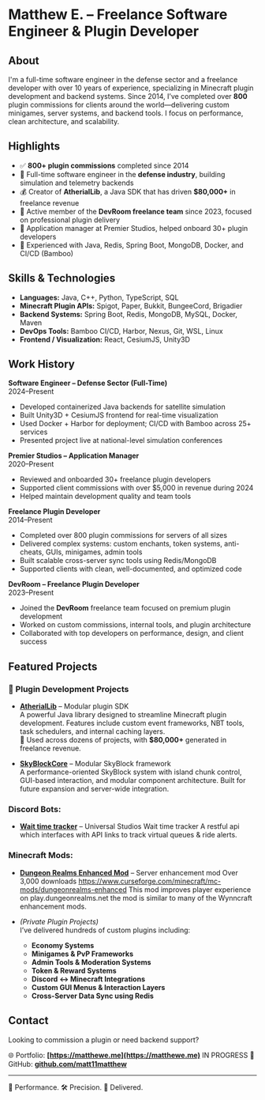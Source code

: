 # Matthew E. – Freelance Software Engineer & Plugin Developer

## About
I'm a full-time software engineer in the defense sector and a freelance developer with over 10 years of experience, specializing in Minecraft plugin development and backend systems. Since 2014, I’ve completed over **800** plugin commissions for clients around the world—delivering custom minigames, server systems, and backend tools. I focus on performance, clean architecture, and scalability.

## Highlights
- ✅ **800+ plugin commissions** completed since 2014  
- 💼 Full-time software engineer in the **defense industry**, building simulation and telemetry backends  
- 💰 Creator of **AtherialLib**, a Java SDK that has driven **$80,000+** in freelance revenue  
- 🧱 Active member of the **DevRoom freelance team** since 2023, focused on professional plugin delivery  
- 🧠 Application manager at Premier Studios, helped onboard 30+ plugin developers  
- 🔧 Experienced with Java, Redis, Spring Boot, MongoDB, Docker, and CI/CD (Bamboo)  

## Skills & Technologies
- **Languages:** Java, C++, Python, TypeScript, SQL  
- **Minecraft Plugin APIs:** Spigot, Paper, Bukkit, BungeeCord, Brigadier  
- **Backend Systems:** Spring Boot, Redis, MongoDB, MySQL, Docker, Maven  
- **DevOps Tools:** Bamboo CI/CD, Harbor, Nexus, Git, WSL, Linux  
- **Frontend / Visualization:** React, CesiumJS, Unity3D  

## Work History

**Software Engineer – Defense Sector (Full-Time)**  
2024–Present  
- Developed containerized Java backends for satellite simulation  
- Built Unity3D + CesiumJS frontend for real-time visualization  
- Used Docker + Harbor for deployment; CI/CD with Bamboo across 25+ services  
- Presented project live at national-level simulation conferences  

**Premier Studios – Application Manager**  
2020–Present  
- Reviewed and onboarded 30+ freelance plugin developers  
- Supported client commissions with over $5,000 in revenue during 2024  
- Helped maintain development quality and team tools  

**Freelance Plugin Developer**  
2014–Present  
- Completed over 800 plugin commissions for servers of all sizes  
- Delivered complex systems: custom enchants, token systems, anti-cheats, GUIs, minigames, admin tools  
- Built scalable cross-server sync tools using Redis/MongoDB  
- Supported clients with clean, well-documented, and optimized code  

**DevRoom – Freelance Plugin Developer**  
2023–Present  
- Joined the **DevRoom** freelance team focused on premium plugin development  
- Worked on custom commissions, internal tools, and plugin architecture  
- Collaborated with top developers on performance, design, and client success  

## Featured Projects

### 🧩 Plugin Development Projects

- **[AtherialLib](https://github.com/matt11matthew/AtherialLib)** – Modular plugin SDK  
  A powerful Java library designed to streamline Minecraft plugin development. Features include custom event frameworks, NBT tools, task schedulers, and internal caching layers.  
  💼 Used across dozens of projects, with **$80,000+** generated in freelance revenue.

- **[SkyBlockCore](https://github.com/matt11matthew/SkyBlockCore)** – Modular SkyBlock framework  
  A performance-oriented SkyBlock system with island chunk control, GUI-based interaction, and modular component architecture. Built for future expansion and server-wide integration.

### Discord Bots:
- **[Wait time tracker](https://github.com/Universal-Wait-Times/UniversalAPI)** – Universal Studios Wait time tracker
  A restful api which interfaces with API links to track virtual queues & ride alerts.

### Minecraft Mods:
- **[Dungeon Realms Enhanced Mod](https://github.com/Universal-Wait-Times/UniversalAPI)** – Server enhancement mod
  Over 3,000 downloads https://www.curseforge.com/minecraft/mc-mods/dungeonrealms-enhanced
  This mod improves player experience on play.dungeonrealms.net the mod is similar to many of the Wynncraft enhancement mods.
   
- *(Private Plugin Projects)*  
  I’ve delivered hundreds of custom plugins including:  
  - **Economy Systems**  
  - **Minigames & PvP Frameworks**  
  - **Admin Tools & Moderation Systems**  
  - **Token & Reward Systems**  
  - **Discord ↔ Minecraft Integrations**  
  - **Custom GUI Menus & Interaction Layers**  
  - **Cross-Server Data Sync using Redis**

## Contact
Looking to commission a plugin or need backend support?

🌐 Portfolio: **[https://matthewe.me](https://matthewe.me)**  IN PROGRESS
📁 GitHub: **[github.com/matt11matthew](https://github.com/matt11matthew)**  

---
🧠 Performance. 🛠️ Precision. 🚀 Delivered.
